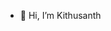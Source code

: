 - 👋 Hi, I’m Kithusanth
<!---
Kithusanth09/Kithusanth09 is a ✨ special ✨ repository because its `README.md` (this file) appears on your GitHub profile.
You can click the Preview link to take a look at your changes.
--->
